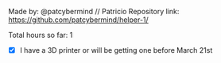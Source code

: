 Made by: @patcybermind // Patricio
Repository link: https://github.com/patcybermind/helper-1/

Total hours so far: 1

- [x] I have a 3D printer or will be getting one before March 21st
